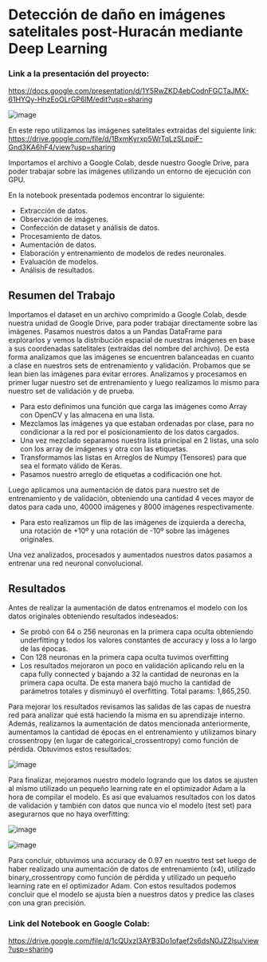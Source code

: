 # Detección de daño en imágenes satelitales post-Huracán mediante Deep Learning

### Link a la presentación del proyecto:
https://docs.google.com/presentation/d/1Y5RwZKD4ebCodnFGCTaJMX-61HYQy-HhzEoOLrGP6lM/edit?usp=sharing

![image](https://user-images.githubusercontent.com/77608824/112063858-ce492500-8b40-11eb-9087-be2ea1207cfc.png)

En este repo utilizamos las imágenes satelitales extraidas del siguiente link: https://drive.google.com/file/d/1BxmKyrxp5WrTqLzSLppiF-Gnd3KA6hF4/view?usp=sharing

Importamos el archivo a Google Colab, desde nuestro Google Drive, para poder trabajar sobre las imágenes utilizando un entorno de ejecución con GPU.

En la notebook presentada podemos encontrar lo siguiente:
  - Extracción de datos.
  - Observación de imágenes.
  - Confección de dataset y análisis de datos.
  - Procesamiento de datos.
  - Aumentación de datos.
  - Elaboración y entrenamiento de modelos de redes neuronales.
  - Evaluación de modelos.
  - Análisis de resultados.

## Resumen del Trabajo

Importamos el dataset en un archivo comprimido a Google Colab, desde nuestra unidad de Google Drive, para poder trabajar directamente sobre las imágenes.
Pasamos nuestros datos a un Pandas DataFrame para explorarlos y vemos la distribución espacial de nuestras imágenes en base a sus coordenadas satelitales (extraídas del nombre del archivo). De esta forma analizamos que las imágenes se encuentren balanceadas en cuanto a clase en nuestros sets de entrenamiento y validación.
Probamos que se lean bien las imágenes para evitar errores. Analizamos y procesamos en primer lugar nuestro set de entrenamiento y luego realizamos lo mismo para nuestro set de validación y de prueba.
  -	Para esto definimos una función que carga las imágenes como Array con OpenCV y las almacena en una lista.
  -	Mezclamos las imágenes ya que estaban ordenadas por clase, para no condicionar a la red por el posicionamiento de los datos cargados.
  -	Una vez mezclado separamos nuestra lista principal en 2 listas, una solo con los array de imágenes y otra con las etiquetas.
  -	Transformamos las listas en Arreglos de Numpy (Tensores) para que sea el formato válido de Keras.
  -	Pasamos nuestro arreglo de etiquetas a codificación one hot.

Luego aplicamos una aumentación de datos para nuestro set de entrenamiento y de validación, obteniendo una cantidad 4 veces mayor de datos para cada uno, 40000 imágenes y 8000 imágenes respectivamente.
  - Para esto realizamos un flip de las imágenes de izquierda a derecha, una rotación de +10º y una rotación de -10º sobre las imágenes originales.

Una vez analizados, procesados y aumentados nuestros datos pasamos a entrenar una red neuronal convolucional.

## Resultados

Antes de realizar la aumentación de datos entrenamos el modelo con los datos originales obteniendo resultados indeseados:
  - Se probó con 64 o 256 neuronas en la primera capa oculta obteniendo underfitting y todos los valores constantes de accuracy y loss a lo largo de las épocas.
  - Con 128 neuronas en la primera capa oculta tuvimos overfitting
  - Los resultados mejoraron un poco en validación aplicando relu en la capa fully connected y bajando a 32 la cantidad de neuronas en la primera capa oculta. De esta manera bajó mucho la cantidad de parámetros totales y disminuyó el overfitting. Total params: 1,865,250.

Para mejorar los resultados revisamos las salidas de las capas de nuestra red para analizar qué está haciendo la misma en su aprendizaje interno. Además, realizamos la aumentación de datos mencionada anteriormente, aumentamos la cantidad de épocas en el entrenamiento y utilizamos binary crossentropy (en lugar de categorical_crossentropy) como función de pérdida. Obtuvimos estos resultados:

![image](https://user-images.githubusercontent.com/77608824/112062604-e8820380-8b3e-11eb-82cd-b88318e66a77.png)

Para finalizar, mejoramos nuestro modelo logrando que los datos se ajusten al mismo utilizado un pequeño learning rate en el optimizador Adam a la hora de compilar el modelo. Es así que evaluamos resultados con los datos de validación y también con datos que nunca vio el modelo (test set) para asegurarnos que no haya overfitting:

![image](https://user-images.githubusercontent.com/77608824/112062726-136c5780-8b3f-11eb-882f-27a94d950d42.png)

![image](https://user-images.githubusercontent.com/77608824/112065816-1ae22f80-8b44-11eb-85b5-7e97798c5993.png)

Para concluir, obtuvimos una accuracy de 0.97 en nuestro test set luego de haber realizado una aumentación de datos de entrenamiento (x4), utilizado binary_crossentropy como función de pérdida y utilizado un pequeño learning rate en el optimizador Adam. Con estos resultados podemos concluir que el modelo se ajusta bien a nuestros datos y predice las clases con una gran precisión.

### Link del Notebook en Google Colab: 
https://drive.google.com/file/d/1cQUxzl3AYB3Do1ofaef2s6dsN0JZ2lsu/view?usp=sharing
